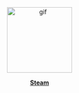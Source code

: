 <html>
  <div align="center">
    <img height="150" src="https://media.tenor.com/atsrEuZxjdMAAAAM/orange-juice-drinking.gif" alt="gif">
    <p align="center">
      <b><a href="https://steamcommunity.com/id/Saveqn/">Steam</b>
  </div>
</html>
